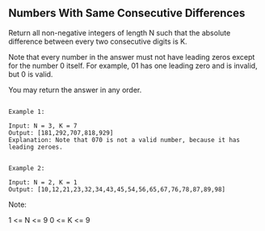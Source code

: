 ## Numbers With Same Consecutive Differences

Return all non-negative integers of length N such that the absolute difference between every two consecutive digits is K.  

Note that every number in the answer must not have leading zeros except for the number 0 itself. For example, 01 has one leading zero and is invalid, but 0 is valid.  

You may return the answer in any order.  

 ```

Example 1:

Input: N = 3, K = 7
Output: [181,292,707,818,929]
Explanation: Note that 070 is not a valid number, because it has leading zeroes.


Example 2:

Input: N = 2, K = 1
Output: [10,12,21,23,32,34,43,45,54,56,65,67,76,78,87,89,98]
 ```

Note:  

1 <= N <= 9
0 <= K <= 9

